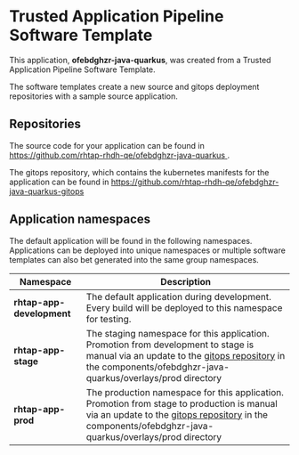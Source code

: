 # Trusted Application Pipeline Software Template

This application, **ofebdghzr-java-quarkus**, was created from a Trusted Application Pipeline Software Template.

The software templates create a new source and gitops deployment repositories with a sample source application. 

## Repositories

The source code for your application can be found in [https://github.com/rhtap-rhdh-qe/ofebdghzr-java-quarkus ](https://github.com/rhtap-rhdh-qe/ofebdghzr-java-quarkus ).
 
The gitops repository, which contains the kubernetes manifests for the application can be found in 
[https://github.com/rhtap-rhdh-qe/ofebdghzr-java-quarkus-gitops ](https://github.com/rhtap-rhdh-qe/ofebdghzr-java-quarkus-gitops ) 

## Application namespaces 

The default application will be found in the following namespaces. Applications can be deployed into unique namespaces or multiple software templates can also bet generated into the same group namespaces.  

|  Namespace   |  Description   |  
| -------- | -------- |   
| **rhtap-app-development** | The default application during development. Every build will be deployed to this namespace for testing. | 
| **rhtap-app-stage** | The staging namespace for this application. Promotion from development to stage is manual via an update to the [gitops repository](https://github.com/rhtap-rhdh-qe/ofebdghzr-java-quarkus-gitops ) in the components/ofebdghzr-java-quarkus/overlays/prod directory |  
| **rhtap-app-prod** | The production namespace for this application. Promotion from stage to production is manual via an update to the [gitops repository](https://github.com/rhtap-rhdh-qe/ofebdghzr-java-quarkus-gitops ) in the components/ofebdghzr-java-quarkus/overlays/prod directory | 